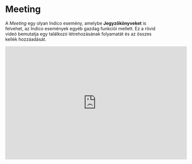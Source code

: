 # Meeting

A _Meeting_ egy olyan Indico esemény, amelybe **Jegyzőkönyveket** is felvehet, az Indico események egyéb gazdag funkciói mellett. Ez a rövid videó bemutatja egy találkozó létrehozásának folyamatát és az összes kellék hozzáadását.


<iframe width="576" height="360" frameborder="0" src="https://cds.cern.ch/video/2261868?showTitle=true" allowfullscreen></iframe>